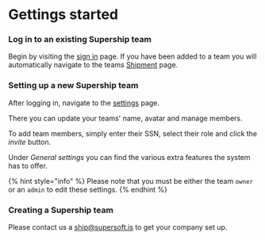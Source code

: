 # Gettings started

### Log in to an existing Supership team

Begin by visiting the [sign in](https://www.supership.is/signin) page. If you have been added to a team you will automatically navigate to the teams [Shipment](https://www.supership.is/shipments) page.



### Setting up a new Supership team

After logging in, navigate to the [settings](https://www.supership.is/settings) page.

There you can update your teams' name, avatar and manage members.

To add team members, simply enter their SSN, select their role and click the _invite_ button.

Under _General settings_ you can find the various extra features the system has to offer.

{% hint style="info" %}
Please note that you must be either the team `owner` or an `admin` to edit these settings.
{% endhint %}





### Creating a Supership team

Please contact us a [ship@supersoft.is](mailto:ship@supersoft.is) to get your company set up.









